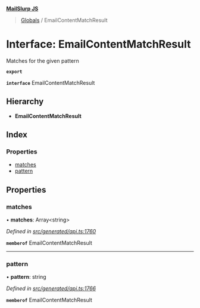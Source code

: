 **[MailSlurp JS](../README.md)**

> [Globals](../README.md) / EmailContentMatchResult

# Interface: EmailContentMatchResult

Matches for the given pattern

**`export`** 

**`interface`** EmailContentMatchResult

## Hierarchy

* **EmailContentMatchResult**

## Index

### Properties

* [matches](emailcontentmatchresult.md#matches)
* [pattern](emailcontentmatchresult.md#pattern)

## Properties

### matches

•  **matches**: Array\<string>

*Defined in [src/generated/api.ts:1760](https://github.com/mailslurp/mailslurp-client/blob/67ec74c/src/generated/api.ts#L1760)*

**`memberof`** EmailContentMatchResult

___

### pattern

•  **pattern**: string

*Defined in [src/generated/api.ts:1766](https://github.com/mailslurp/mailslurp-client/blob/67ec74c/src/generated/api.ts#L1766)*

**`memberof`** EmailContentMatchResult
